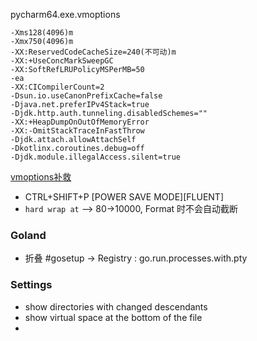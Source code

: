 pycharm64.exe.vmoptions
```
-Xms128(4096)m
-Xmx750(4096)m
-XX:ReservedCodeCacheSize=240(不可动)m
-XX:+UseConcMarkSweepGC
-XX:SoftRefLRUPolicyMSPerMB=50
-ea
-XX:CICompilerCount=2
-Dsun.io.useCanonPrefixCache=false
-Djava.net.preferIPv4Stack=true
-Djdk.http.auth.tunneling.disabledSchemes=""
-XX:+HeapDumpOnOutOfMemoryError
-XX:-OmitStackTraceInFastThrow
-Djdk.attach.allowAttachSelf
-Dkotlinx.coroutines.debug=off
-Djdk.module.illegalAccess.silent=true
```

[vmoptions补救](https://intellij-support.jetbrains.com/hc/en-us/articles/206544519)


- CTRL+SHIFT+P [POWER SAVE MODE][FLUENT]
- `hard wrap at` --> 80->10000, Format 时不会自动截断 

### Goland
- 折叠 #gosetup -> Registry : go.run.processes.with.pty

### Settings
- show directories with changed descendants
- show virtual space at the bottom of the file
- 